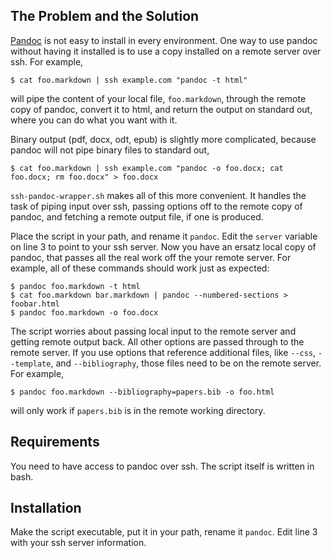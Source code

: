 ## The Problem and the Solution

[Pandoc] is not easy to install in every environment. One way to use pandoc without having it installed is to use a copy installed on a remote server over ssh. For example,

    $ cat foo.markdown | ssh example.com "pandoc -t html"

will pipe the content of your local file, `foo.markdown`, through the remote copy of pandoc, convert it to html, and return the output on standard out, where you can do what you want with it.

Binary output (pdf, docx, odt, epub) is slightly more complicated, because pandoc will not pipe binary files to standard out,

    $ cat foo.markdown | ssh example.com "pandoc -o foo.docx; cat foo.docx; rm foo.docx" > foo.docx

`ssh-pandoc-wrapper.sh` makes all of this more convenient. It handles the task of piping input over ssh, passing options off to the remote copy of pandoc, and fetching a remote output file, if one is produced.

Place the script in your path, and rename it `pandoc`. Edit the `server` variable on line 3 to point to your ssh server. Now you have an ersatz local copy of pandoc, that passes all the real work off the your remote server. For example, all of these commands should work just as expected:

    $ pandoc foo.markdown -t html
    $ cat foo.markdown bar.markdown | pandoc --numbered-sections > foobar.html
    $ pandoc foo.markdown -o foo.docx

The script worries about passing local input to the remote server and getting remote output back. All other options are passed through to the remote server. If you use options that reference additional files, like `--css`, `--template`, and `--bibliography`, those files need to be on the remote server. For example,

    $ pandoc foo.markdown --bibliography=papers.bib -o foo.html

will only work if `papers.bib` is in the remote working directory.

## Requirements

You need to have access to pandoc over ssh. The script itself is written in bash.

## Installation

Make the script executable, put it in your path, rename it `pandoc`. Edit line 3 with your ssh server information.

[pandoc]: http://www.johnmacfarlane.net/pandoc/


